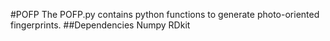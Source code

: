 #POFP
The POFP.py contains python functions to generate photo-oriented fingerprints.
##Dependencies
Numpy
RDkit

